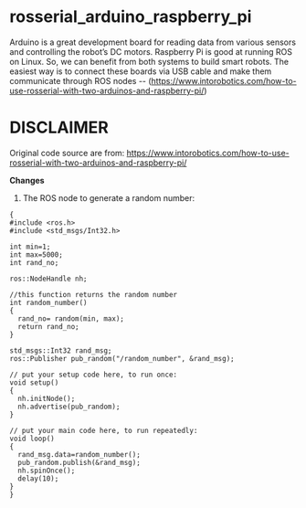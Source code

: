 # rosserial_arduino_raspberry_pi

Arduino is a great development board for reading data from various sensors and 
controlling the robot’s DC motors. Raspberry Pi is good at running ROS on Linux.
So, we can benefit from both systems to build smart robots. The easiest way is 
to connect these boards via USB cable and make them communicate through ROS 
nodes -- (https://www.intorobotics.com/how-to-use-rosserial-with-two-arduinos-and-raspberry-pi/)

# DISCLAIMER
Original code source are from: 
https://www.intorobotics.com/how-to-use-rosserial-with-two-arduinos-and-raspberry-pi/

**Changes**
1. The ROS node to generate a random number:

```
{
#include <ros.h>
#include <std_msgs/Int32.h>

int min=1;
int max=5000;
int rand_no;

ros::NodeHandle nh;
 
//this function returns the random number
int random_number()
{
  rand_no= random(min, max);
  return rand_no;
}

std_msgs::Int32 rand_msg;
ros::Publisher pub_random("/random_number", &rand_msg);

// put your setup code here, to run once:
void setup()
{
  nh.initNode();
  nh.advertise(pub_random);
}

// put your main code here, to run repeatedly:
void loop()
{
  rand_msg.data=random_number();
  pub_random.publish(&rand_msg);
  nh.spinOnce();
  delay(10);
}
}
```
